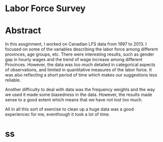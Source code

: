 Labor Force Survey
==================================

Abstract
========================================================

  In this assginment, I worked on Canadian LFS data from 1997 to 2013. I focused on some of the variables describing the labor force among different provinces, age groups, etc. There were interesting results, such as gender gap in hourly wages and the trend of wage increase among different Provinces. However, the data was too much detailed in categorical aspects of observations, and limited in quantitative measures of the labor force. It was also reflecting a short period of time which makes our suggestions less reliable. 

Another difficulty to deal with data was the frequency weights and the way we used it made some biasedness in the data. However, the results made sense to a good extent which means that we have not lost too much. 

All in all this sort of exercise to clean up a huge data was a good experiencec for me, eventhough it took a lot of time.

  
ss
========================================================

  
